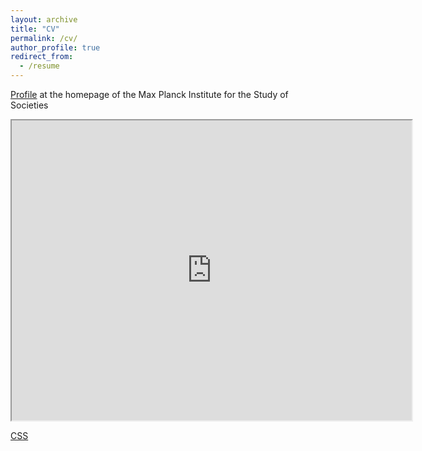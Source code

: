 ```yaml
---
layout: archive
title: "CV"
permalink: /cv/
author_profile: true
redirect_from:
  - /resume
---
```



[Profile](https://www.mpifg.de/person/111589) at the homepage of the Max Planck Institute for the Study of Societies

<iframe src="https://drive.google.com/file/d/13QKkLNftn9pm2H0Ge3ZuHC1w7VSS3AkA/preview" width="640" height="480" allow="autoplay"></iframe>



[CSS](https://docs.google.com/presentation/d/1PL1qSQXpDTI5Z5O9EZIv3lZ8CjXTdCAN/edit?usp=drive_link&ouid=103983940132091359921&rtpof=true&sd=true)
